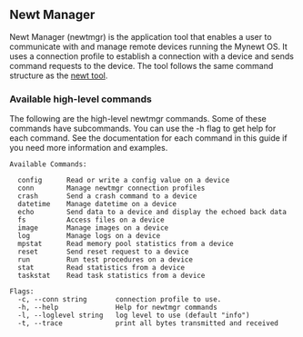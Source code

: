 ## Newt Manager

Newt Manager (newtmgr) is the application tool that enables a user to communicate with and manage remote devices running the Mynewt OS. It uses a connection profile to establish a connection with a device and sends command requests to the device.  The tool follows the same command structure as the [newt tool](../newt/newt_ops.md). 


### Available high-level commands
The following are the high-level newtmgr commands. Some of these commands have subcommands. You can use the -h flag to get help for each command. See the documentation for each command in this guide if you need more information and examples.

```no-highlight
Available Commands:

  config      Read or write a config value on a device
  conn        Manage newtmgr connection profiles
  crash       Send a crash command to a device
  datetime    Manage datetime on a device
  echo        Send data to a device and display the echoed back data
  fs          Access files on a device
  image       Manage images on a device
  log         Manage logs on a device
  mpstat      Read memory pool statistics from a device
  reset       Send reset request to a device
  run         Run test procedures on a device
  stat        Read statistics from a device
  taskstat    Read task statistics from a device

Flags:
  -c, --conn string       connection profile to use.
  -h, --help              Help for newtmgr commands
  -l, --loglevel string   log level to use (default "info")
  -t, --trace             print all bytes transmitted and received
```
